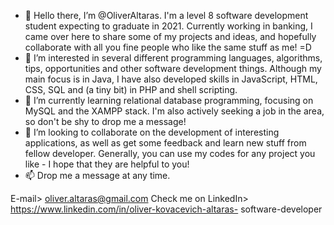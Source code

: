 - 👋 Hello there, I’m @OliverAltaras. I'm a level 8 software development student expecting to graduate in 2021. Currently working in banking, I came over here
to share some of my projects and ideas, and hopefully collaborate with all you fine people who like the same stuff as me! =D
- 👀 I’m interested in several different programming languages, algorithms, tips, opportunities and other software development things.
Although my main focus is in Java, I have also developed skills in JavaScript, HTML, CSS, SQL and (a tiny bit) in PHP and shell scripting.
- 🌱 I’m currently learning relational database programming, focusing on MySQL and the XAMPP stack. 
I'm also actively seeking a job in the area, so don't be shy to drop me a message!
- 💞️ I’m looking to collaborate on the development of interesting applications, as well as get some feedback and learn new stuff from fellow developer.
Generally, you can use my codes for any project you like - I hope that they are helpful to you!
- 📫 Drop me a message at any time.  

E-mail> oliver.altaras@gmail.com
Check me on LinkedIn> https://www.linkedin.com/in/oliver-kovacevich-altaras- software-developer


<!---
OliverAltaras/OliverAltaras is a ✨ special ✨ repository because its `README.md` (this file) appears on your GitHub profile.
You can click the Preview link to take a look at your changes.
--->
